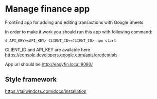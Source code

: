 # Manage finance app

FrontEnd app for adding and editing transactions with Google Sheets

In order to make it work you should run this app with following command:

```
$ API_KEY=<API_KEY> CLIENT_ID=<CLIENT_ID> npm start
```

CLIENT_ID and API_KEY are available here https://console.developers.google.com/apis/credentials

App url should be http://easyfin.local:8080/

## Style framework

https://tailwindcss.com/docs/installation
